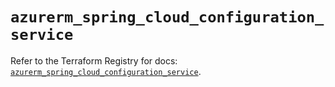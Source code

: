 # `azurerm_spring_cloud_configuration_service`

Refer to the Terraform Registry for docs: [`azurerm_spring_cloud_configuration_service`](https://registry.terraform.io/providers/hashicorp/azurerm/4.15.0/docs/resources/spring_cloud_configuration_service).
